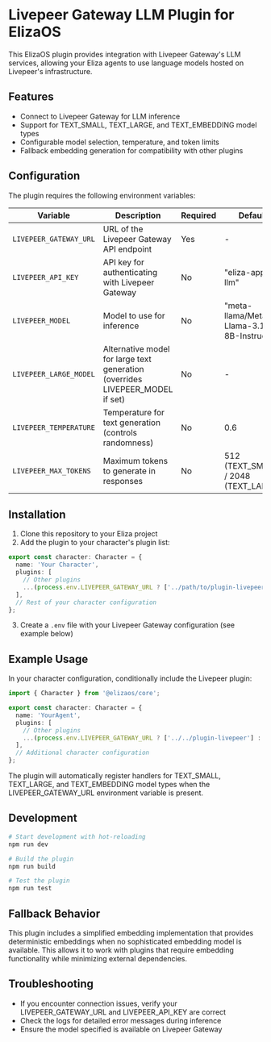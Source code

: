 # Livepeer Gateway LLM Plugin for ElizaOS

This ElizaOS plugin provides integration with Livepeer Gateway's LLM services, allowing your Eliza agents to use language models hosted on Livepeer's infrastructure.

## Features

- Connect to Livepeer Gateway for LLM inference
- Support for TEXT_SMALL, TEXT_LARGE, and TEXT_EMBEDDING model types
- Configurable model selection, temperature, and token limits
- Fallback embedding generation for compatibility with other plugins

## Configuration

The plugin requires the following environment variables:

| Variable               | Description                                                                   | Required | Default                                 |
| ---------------------- | ----------------------------------------------------------------------------- | -------- | --------------------------------------- |
| `LIVEPEER_GATEWAY_URL` | URL of the Livepeer Gateway API endpoint                                      | Yes      | -                                       |
| `LIVEPEER_API_KEY`     | API key for authenticating with Livepeer Gateway                              | No       | "eliza-app-llm"                         |
| `LIVEPEER_MODEL`       | Model to use for inference                                                    | No       | "meta-llama/Meta-Llama-3.1-8B-Instruct" |
| `LIVEPEER_LARGE_MODEL` | Alternative model for large text generation (overrides LIVEPEER_MODEL if set) | No       | -                                       |
| `LIVEPEER_TEMPERATURE` | Temperature for text generation (controls randomness)                         | No       | 0.6                                     |
| `LIVEPEER_MAX_TOKENS`  | Maximum tokens to generate in responses                                       | No       | 512 (TEXT_SMALL) / 2048 (TEXT_LARGE)    |

## Installation

1. Clone this repository to your Eliza project
2. Add the plugin to your character's plugin list:

```typescript
export const character: Character = {
  name: 'Your Character',
  plugins: [
    // Other plugins
    ...(process.env.LIVEPEER_GATEWAY_URL ? ['../path/to/plugin-livepeer'] : []),
  ],
  // Rest of your character configuration
};
```

3. Create a `.env` file with your Livepeer Gateway configuration (see example below)

## Example Usage

In your character configuration, conditionally include the Livepeer plugin:

```typescript
import { Character } from '@elizaos/core';

export const character: Character = {
  name: 'YourAgent',
  plugins: [
    // Other plugins
    ...(process.env.LIVEPEER_GATEWAY_URL ? ['../../plugin-livepeer'] : []),
  ],
  // Additional character configuration
};
```

The plugin will automatically register handlers for TEXT_SMALL, TEXT_LARGE, and TEXT_EMBEDDING model types when the LIVEPEER_GATEWAY_URL environment variable is present.

## Development

```bash
# Start development with hot-reloading
npm run dev

# Build the plugin
npm run build

# Test the plugin
npm run test
```

## Fallback Behavior

This plugin includes a simplified embedding implementation that provides deterministic embeddings when no sophisticated embedding model is available. This allows it to work with plugins that require embedding functionality while minimizing external dependencies.

## Troubleshooting

- If you encounter connection issues, verify your LIVEPEER_GATEWAY_URL and LIVEPEER_API_KEY are correct
- Check the logs for detailed error messages during inference
- Ensure the model specified is available on Livepeer Gateway
